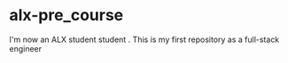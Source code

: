 # alx-pre_course
I'm now an ALX student student . This is my first repository as a full-stack engineer
